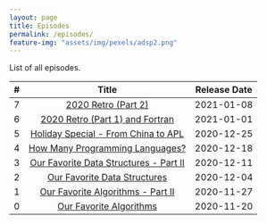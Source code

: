 ```yaml
---
layout: page
title: Episodes
permalink: /episodes/
feature-img: "assets/img/pexels/adsp2.png"
---
```


List of all episodes.

|   #   |                                             Title                                              | Release Date |
| :---: | :--------------------------------------------------------------------------------------------: | :----------: |
|   7   |          [2020 Retro (Part 2)](https://adspthepodcast.com/2021/01/08/Episode-7.html)           |  2021-01-08  |
|   6   |    [2020 Retro (Part 1) and Fortran](https://adspthepodcast.com/2021/01/01/Episode-6.html)     |  2021-01-01  |
|   5   |  [Holiday Special - From China to APL](https://adspthepodcast.com/2020/12/25/Episode-5.html)   |  2020-12-25  |
|   4   |    [How Many Programming Languages?](https://adspthepodcast.com/2020/12/18/Episode-4.html)     |  2020-12-18  |
|   3   | [Our Favorite Data Structures - Part II](https://adspthepodcast.com/2020/12/11/Episode-3.html) |  2020-12-11  |
|   2   |      [Our Favorite Data Structures](https://adspthepodcast.com/2020/12/04/Episode-2.html)      |  2020-12-04  |
|   1   |   [Our Favorite Algorithms - Part II](https://adspthepodcast.com/2020/11/27/Episode-1.html)    |  2020-11-27  |
|   0   |        [Our Favorite Algorithms](https://adspthepodcast.com/2020/11/20/Episode-0.html)         |  2020-11-20  |
